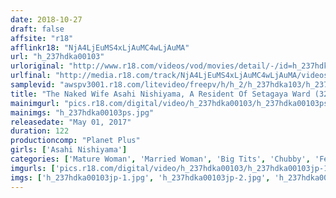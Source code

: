 ```yaml
---
date: 2018-10-27
draft: false
affsite: "r18"
afflinkr18: "NjA4LjEuMS4xLjAuMC4wLjAuMA"
url: "h_237hdka00103"
urloriginal: "http://www.r18.com/videos/vod/movies/detail/-/id=h_237hdka00103"
urlfinal: "http://media.r18.com/track/NjA4LjEuMS4xLjAuMC4wLjAuMA/videos/vod/movies/detail/-/id=h_237hdka00103"
samplevid: "awspv3001.r18.com/litevideo/freepv/h/h_2/h_237hdka103/h_237hdka103_dmb_w.mp4"
title: "The Naked Wife Asahi Nishiyama, A Resident Of Setagaya Ward (32)"
mainimgurl: "pics.r18.com/digital/video/h_237hdka00103/h_237hdka00103ps.jpg"
mainimgs: "h_237hdka00103ps.jpg"
releasedate: "May 01, 2017"
duration: 122
productioncomp: "Planet Plus"
girls: ['Asahi Nishiyama']
categories: ['Mature Woman', 'Married Woman', 'Big Tits', 'Chubby', 'Featured Actress', 'Creampie', 'Hi-Def']
imgurls: ['pics.r18.com/digital/video/h_237hdka00103/h_237hdka00103jp-1.jpg', 'pics.r18.com/digital/video/h_237hdka00103/h_237hdka00103jp-2.jpg', 'pics.r18.com/digital/video/h_237hdka00103/h_237hdka00103jp-3.jpg', 'pics.r18.com/digital/video/h_237hdka00103/h_237hdka00103jp-4.jpg', 'pics.r18.com/digital/video/h_237hdka00103/h_237hdka00103jp-5.jpg', 'pics.r18.com/digital/video/h_237hdka00103/h_237hdka00103jp-6.jpg', 'pics.r18.com/digital/video/h_237hdka00103/h_237hdka00103jp-7.jpg', 'pics.r18.com/digital/video/h_237hdka00103/h_237hdka00103jp-8.jpg', 'pics.r18.com/digital/video/h_237hdka00103/h_237hdka00103jp-9.jpg', 'pics.r18.com/digital/video/h_237hdka00103/h_237hdka00103jp-10.jpg', 'pics.r18.com/digital/video/h_237hdka00103/h_237hdka00103jp-11.jpg', 'pics.r18.com/digital/video/h_237hdka00103/h_237hdka00103jp-12.jpg', 'pics.r18.com/digital/video/h_237hdka00103/h_237hdka00103jp-13.jpg', 'pics.r18.com/digital/video/h_237hdka00103/h_237hdka00103jp-14.jpg', 'pics.r18.com/digital/video/h_237hdka00103/h_237hdka00103jp-15.jpg', 'pics.r18.com/digital/video/h_237hdka00103/h_237hdka00103jp-16.jpg', 'pics.r18.com/digital/video/h_237hdka00103/h_237hdka00103jp-17.jpg', 'pics.r18.com/digital/video/h_237hdka00103/h_237hdka00103jp-18.jpg', 'pics.r18.com/digital/video/h_237hdka00103/h_237hdka00103jp-19.jpg', 'pics.r18.com/digital/video/h_237hdka00103/h_237hdka00103jp-20.jpg']
imgs: ['h_237hdka00103jp-1.jpg', 'h_237hdka00103jp-2.jpg', 'h_237hdka00103jp-3.jpg', 'h_237hdka00103jp-4.jpg', 'h_237hdka00103jp-5.jpg', 'h_237hdka00103jp-6.jpg', 'h_237hdka00103jp-7.jpg', 'h_237hdka00103jp-8.jpg', 'h_237hdka00103jp-9.jpg', 'h_237hdka00103jp-10.jpg', 'h_237hdka00103jp-11.jpg', 'h_237hdka00103jp-12.jpg', 'h_237hdka00103jp-13.jpg', 'h_237hdka00103jp-14.jpg', 'h_237hdka00103jp-15.jpg', 'h_237hdka00103jp-16.jpg', 'h_237hdka00103jp-17.jpg', 'h_237hdka00103jp-18.jpg', 'h_237hdka00103jp-19.jpg', 'h_237hdka00103jp-20.jpg']
---
```

